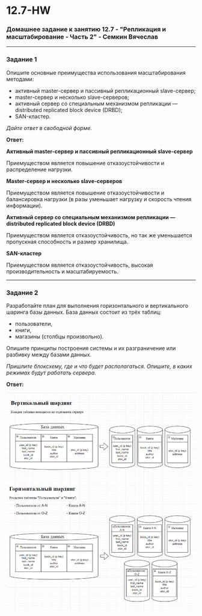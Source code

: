 # 12.7-HW
### Домашнее задание к занятию 12.7 - "Репликация и масштабирование - Часть 2" - Семкин Вячеслав
***

### Задание 1

Опишите основные преимущества использования масштабирования методами:

- активный master-сервер и пассивный репликационный slave-сервер; 
- master-сервер и несколько slave-серверов;
- активный сервер со специальным механизмом репликации — distributed replicated block device (DRBD);
- SAN-кластер.

*Дайте ответ в свободной форме.*

**Ответ:**

**Активный master-сервер и пассивный репликационный slave-сервер**

Приемуществом является повышение отказоустойчивости и распределение нагрузки.

**Master-сервер и несколько slave-серверов**

Приемуществом является повышение отказоустойчивости и балансировка нагрузки (в разы уменьшает нагрузку и скорость чтения информации).

**Активный сервер со специальным механизмом репликации — distributed replicated block device (DRBD)**

Приемуществом является отказоустойчивость, но так же уменьшается пропускная способность и размер хранилища.

**SAN-кластер**

Приемуществом является отказоустойчивость, высокая производительность и масштабируемость.

***

### Задание 2


Разработайте план для выполнения горизонтального и вертикального шаринга базы данных. База данных состоит из трёх таблиц: 

- пользователи, 
- книги, 
- магазины (столбцы произвольно). 

Опишите принципы построения системы и их разграничение или разбивку между базами данных.

*Пришлите блоксхему, где и что будет располагаться. Опишите, в каких режимах будут работать сервера.* 


**Ответ:**

![2-1](https://github.com/SemkinVA/12.7-HW/blob/main/2-1.png)
